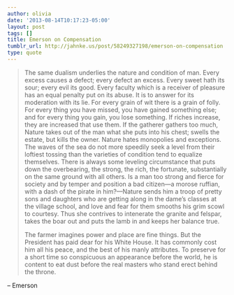 ```yaml
---
author: olivia
date: '2013-08-14T10:17:23-05:00'
layout: post
tags: []
title: Emerson on Compensation
tumblr_url: http://jahnke.us/post/58249327198/emerson-on-compensation
type: quote
---
```


> The same dualism underlies the nature and condition of man. Every excess causes a defect; every defect an excess. Every sweet hath its sour; every evil its good. Every faculty which is a receiver of pleasure has an equal penalty put on its abuse. It is to answer for its moderation with its lie. For every grain of wit there is a grain of folly. For every thing you have missed, you have gained something else; and for every thing you gain, you lose something. If riches increase, they are increased that use them. If the gatherer gathers too much, Nature takes out of the man what she puts into his chest; swells the estate, but kills the owner. Nature hates monopolies and exceptions. The waves of the sea do not more speedily seek a level from their loftiest tossing than the varieties of condition tend to equalize themselves. There is always some leveling circumstance that puts down the overbearing, the strong, the rich, the fortunate, substantially on the same ground with all others. Is a man too strong and fierce for society and by temper and position a bad citizen—a morose ruffian, with a dash of the pirate in him?—Nature sends him a troop of pretty sons and daughters who are getting along in the dame’s classes at the village school, and love and fear for them smooths his grim scowl to courtesy. Thus she contrives to intenerate the granite and felspar, takes the boar out and puts the lamb in and keeps her balance true. 
>
> The farmer imagines power and place are fine things. But the President has paid dear for his White House. It has commonly cost him all his peace, and the best of his manly attributes. To preserve for a short time so conspicuous an appearance before the world, he is content to eat dust before the real masters who stand erect behind the throne.

– Emerson
